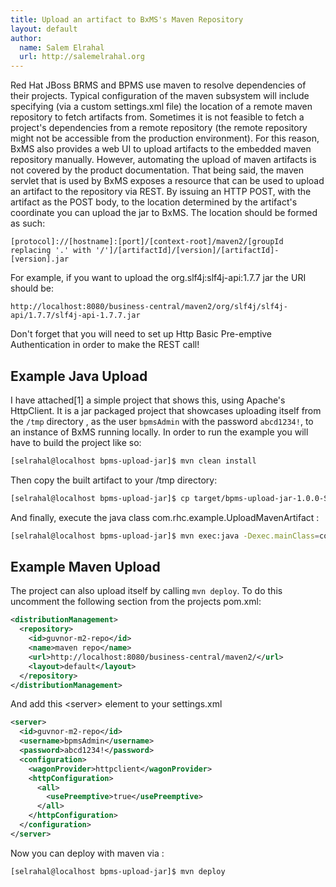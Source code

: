 ```yaml
---
title: Upload an artifact to BxMS's Maven Repository
layout: default
author:
  name: Salem Elrahal
  url: http://salemelrahal.org
---
```

Red Hat JBoss BRMS and BPMS use maven to resolve dependencies of their projects. Typical configuration of the maven subsystem will include specifying (via a custom settings.xml file) the location of a remote maven repository to fetch artifacts from. Sometimes it is not feasible to fetch a project's dependencies from a remote repository (the remote repository might not be accessible from the production environment). For this reason, BxMS also provides a web UI to upload artifacts to the embedded maven repository manually. However, automating the upload of maven artifacts is not covered by the product documentation. That being said, the maven servlet that is used by BxMS exposes a resource that can be used to upload an artifact to the repository via REST. By issuing an HTTP POST, with the artifact as the POST body, to the location determined by the artifact's coordinate you can upload the jar to BxMS. The location should be formed as such:

```
[protocol]://[hostname]:[port]/[context-root]/maven2/[groupId replacing '.' with '/']/[artifactId]/[version]/[artifactId]-[version].jar
```

For example, if you want to upload the org.slf4j:slf4j-api:1.7.7 jar the URI should be:

```
http://localhost:8080/business-central/maven2/org/slf4j/slf4j-api/1.7.7/slf4j-api-1.7.7.jar
```

Don't forget that you will need to set up Http Basic Pre-emptive Authentication in order to make the REST call!

## Example Java Upload ##

I have attached[1] a simple project that shows this, using Apache's HttpClient. It is a jar packaged project that showcases uploading itself from the `/tmp` directory , as the user `bpmsAdmin` with the password `abcd1234!`, to an instance of BxMS running locally. In order to run the example you will have to build the project like so:

```bash
[selrahal@localhost bpms-upload-jar]$ mvn clean install
```

Then copy the built artifact to your /tmp directory:

```bash
[selrahal@localhost bpms-upload-jar]$ cp target/bpms-upload-jar-1.0.0-SNAPSHOT.jar /tmp/
```

And finally, execute the java class com.rhc.example.UploadMavenArtifact :

```bash
[selrahal@localhost bpms-upload-jar]$ mvn exec:java -Dexec.mainClass=com.rhc.example.UploadMavenArtifact
```

## Example Maven Upload ##

The project can also upload itself by calling `mvn deploy`. To do this uncomment the following section from the projects pom.xml:

``` xml
<distributionManagement>
  <repository>
    <id>guvnor-m2-repo</id>
    <name>maven repo</name>
    <url>http://localhost:8080/business-central/maven2/</url>
    <layout>default</layout>
  </repository>
</distributionManagement>
```

And add this &lt;server&gt; element to your settings.xml

```xml
<server>
  <id>guvnor-m2-repo</id>
  <username>bpmsAdmin</username>
  <password>abcd1234!</password>
  <configuration>
    <wagonProvider>httpclient</wagonProvider>
    <httpConfiguration>
      <all>
        <usePreemptive>true</usePreemptive>
      </all>
    </httpConfiguration>
  </configuration>
</server>
```

Now you can deploy with maven via :

```bash
[selrahal@localhost bpms-upload-jar]$ mvn deploy
```
